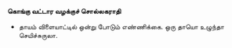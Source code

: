 **கொங்கு வட்டார வழக்குச் சொல்லகராதி**
- தாயம் விளையாட்டில் ஒன்று போடும் எண்ணிக்கை. ஒரு தாயொ உழுந்தா செயிச்சுருலா.

